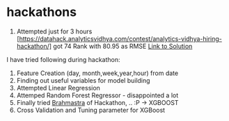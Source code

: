 # hackathons
1. Attempted just for 3 hours [https://datahack.analyticsvidhya.com/contest/analytics-vidhya-hiring-hackathon/] got 74 Rank with 80.95 as RMSE
[Link to Solution](https://github.com/vkgpt11/hackathons/tree/master/AnalyticsVidhyaHiringHackathon-2018)

I have tried following during hackathon:
1. Feature Creation (day, month,week,year,hour) from date
2. Finding out useful variables for model building
3. Attempted Linear Regression
4. Attemped Random Forest Regressor - disappointed a lot
5. Finally tried [Brahmastra](https://en.wikipedia.org/wiki/Brahmastra) of Hackathon, .. :P ->  XGBOOST
6. Cross Validation and Tuning parameter for XGBoost


